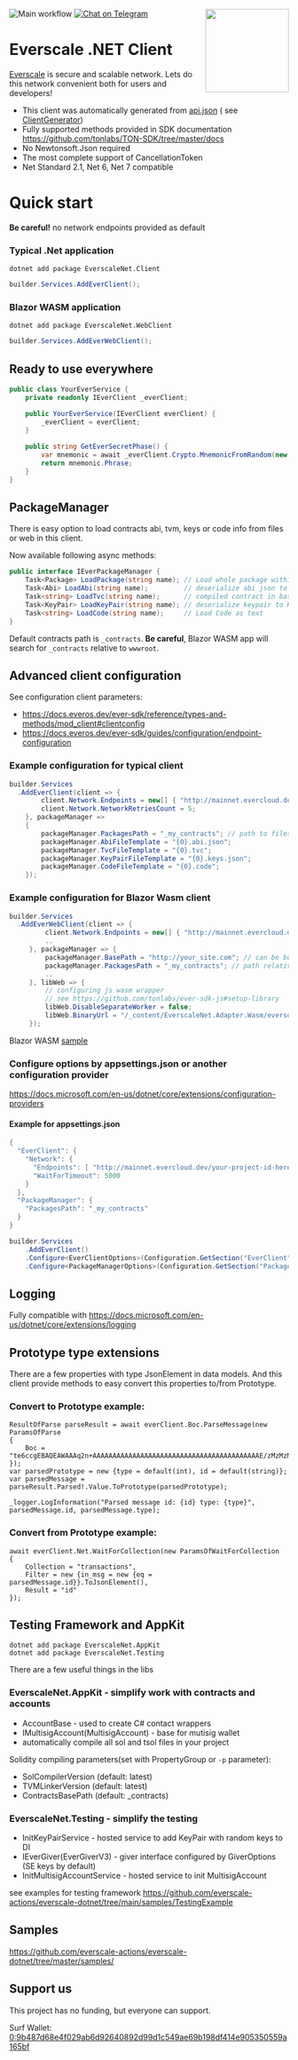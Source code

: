 ![Main workflow](https://github.com/everscale-actions/everscale-dotnet/workflows/Main%20workflow/badge.svg)
[![Chat on Telegram](https://img.shields.io/badge/chat-on%20telegram-9cf.svg)](https://t.me/everscale_actions_chat)
[<img src="https://avatars3.githubusercontent.com/u/67861283?s=150&u=4536b61595a1b422604fab8a7012092d891278f6&v=4" align="right" width="150">](https://freeton.org/)

# Everscale .NET Client

[Everscale](https://everscale.network/) is secure and scalable network. Lets do this network convenient both for users
and developers!

- This client was automatically generated
  from [api.json](https://github.com/tonlabs/TON-SDK/blob/master/tools/api.json) (
  see [ClientGenerator](https://github.com/everscale-actions/everscale-dotnet/tree/master/tools/EverscaleNet.ClientGenerator))
- Fully supported methods provided in SDK documentation https://github.com/tonlabs/TON-SDK/tree/master/docs
- No Newtonsoft.Json required
- The most complete support of CancellationToken
- Net Standard 2.1, Net 6, Net 7 compatible

# Quick start

**Be careful!** no network endpoints provided as default

### Typical .Net application

```shell
dotnet add package EverscaleNet.Client
```

```csharp
builder.Services.AddEverClient();
```

### Blazor WASM application

```shell
dotnet add package EverscaleNet.WebClient
```

```csharp
builder.Services.AddEverWebClient();
```

## Ready to use everywhere

```csharp
public class YourEverService {
    private readonly IEverClient _everClient;

    public YourEverService(IEverClient everClient) {
        _everClient = everClient;
    }
    
    public string GetEverSecretPhase() {
        var mnemonic = await _everClient.Crypto.MnemonicFromRandom(new ParamsOfMnemonicFromRandom());
        return mnemonic.Phrase;
    }
}
```

## PackageManager

There is easy option to load contracts abi, tvm, keys or code info from files or web in this client.

Now available following async methods:

```csharp
public interface IEverPackageManager {
    Task<Package> LoadPackage(string name); // Load whole package within Abi, Tvc, KeyPair and Code
    Task<Abi> LoadAbi(string name);         // deserialize abi json to Abi
    Task<string> LoadTvc(string name);      // compiled contract in base64
    Task<KeyPair> LoadKeyPair(string name); // deserialize keypair to KeyPair 
    Task<string> LoadCode(string name);     // Load Code as text
}
```

Default contracts path is `_contracts`.
**Be careful**, Blazor WASM app will search for `_contracts` relative to `wwwroot`.

## Advanced client configuration

See configuration client parameters:

* https://docs.everos.dev/ever-sdk/reference/types-and-methods/mod_client#clientconfig
* https://docs.everos.dev/ever-sdk/guides/configuration/endpoint-configuration

### Example configuration for typical client

```csharp
builder.Services
  .AddEverClient(client => {
        client.Network.Endpoints = new[] { "http://mainnet.evercloud.dev/your-project-id-here/graphql" };
        client.Network.NetworkRetriesCount = 5;
    }, packageManager =>
    {
        packageManager.PackagesPath = "_my_contracts"; // path to files, _contracts is default
        packageManager.AbiFileTemplate = "{0}.abi.json"; 
        packageManager.TvcFileTemplate = "{0}.tvc";
        packageManager.KeyPairFileTemplate = "{0}.keys.json"; 
        packageManager.CodeFileTemplate = "{0}.code"; 
    });
```

### Example configuration for Blazor Wasm client

```csharp
builder.Services
  .AddEverWebClient(client => {
         client.Network.Endpoints = new[] { "http://mainnet.evercloud.dev/your-project-id-here/graphql" };
         ..
     }, packageManager => {
         packageManager.BasePath = "http://your_site.com"; // can be builder.HostEnvironment.BaseAddress
         packageManager.PackagesPath = "_my_contracts"; // path relative to `wwwroot`
         ..
     }, libWeb => { 
         // configuring js wasm wrapper
         // see https://github.com/tonlabs/ever-sdk-js#setup-library
         libWeb.DisableSeparateWorker = false;
         libWeb.BinaryUrl = "/_content/EverscaleNet.Adapter.Wasm/eversdk.wasm";
     });
```

Blazor WASM [sample](https://github.com/everscale-actions/everscale-dotnet/tree/main/samples/BlazorApp)

### Configure options by appsettings.json or another configuration provider

https://docs.microsoft.com/en-us/dotnet/core/extensions/configuration-providers

#### Example for appsettings.json

```csharp
{
  "EverClient": {
    "Network": {
      "Endpoints": [ "http://mainnet.evercloud.dev/your-project-id-here/graphql" ],
      "WaitForTimeout": 5000
    }
  },
  "PackageManager": {
    "PackagesPath": "_my_contracts"
  }
}
```

```csharp
builder.Services
    .AddEverClient()        
    .Configure<EverClientOptions>(Configuration.GetSection("EverClient"))
    .Configure<PackageManagerOptions>(Configuration.GetSection("PackageManager"));
```

## Logging

Fully compatible with https://docs.microsoft.com/en-us/dotnet/core/extensions/logging

## Prototype type extensions

There are a few properties with type JsonElement in data models.
And this client provide methods to easy convert this properties to/from Prototype.

### Convert to Prototype example:

```
ResultOfParse parseResult = await everClient.Boc.ParseMessage(new ParamsOfParse
{
    Boc = "te6ccgEBAQEAWAAAq2n+AAAAAAAAAAAAAAAAAAAAAAAAAAAAAAAAAAAAAAAAAAE/zMzMzMzMzMzMzMzMzMzMzMzMzMzMzMzMzMzMzMzMzMzSsG8DgAAAAAjuOu9NAL7BxYpA"
});
var parsedPrototype = new {type = default(int), id = default(string)};
var parsedMessage = parseResult.Parsed!.Value.ToPrototype(parsedPrototype);

_logger.LogInformation("Parsed message id: {id} type: {type}", parsedMessage.id, parsedMessage.type);
```

### Convert from Prototype example:

```
await everClient.Net.WaitForCollection(new ParamsOfWaitForCollection
{
    Collection = "transactions",
    Filter = new {in_msg = new {eq = parsedMessage.id}}.ToJsonElement(),
    Result = "id"
});
```

## Testing Framework and AppKit

```shell
dotnet add package EverscaleNet.AppKit
dotnet add package EverscaleNet.Testing
```

There are a few useful things in the libs

### EverscaleNet.AppKit - simplify work with contracts and accounts

- AccountBase - used to create C# contact wrappers
- IMultisigAccount(MultisigAccount) - base for mutisig wallet
- automatically compile all sol and tsol files in your project

Solidity compiling parameters(set with PropertyGroup or `-p` parameter):

- SolCompilerVersion (default: latest)
- TVMLinkerVersion (default: latest)
- ContractsBasePath (default: _contracts)

### EverscaleNet.Testing - simplify the testing

- InitKeyPairService - hosted service to add KeyPair with random keys to DI
- IEverGiver(EverGiverV3) - giver interface configured by GiverOptions (SE keys by default)
- InitMultisigAccountService - hosted service to init MultisigAccount

see examples for testing
framework https://github.com/everscale-actions/everscale-dotnet/tree/main/samples/TestingExample

## Samples

https://github.com/everscale-actions/everscale-dotnet/tree/master/samples/

## Support us

This project has no funding, but everyone can support.

Surf
Wallet: [0:9b487d68e4f029ab6d92640892d99d1c549ae69b198df414e905350559a165bf](https://uri.ever.surf/surf/0:9b487d68e4f029ab6d92640892d99d1c549ae69b198df414e905350559a165bf)
